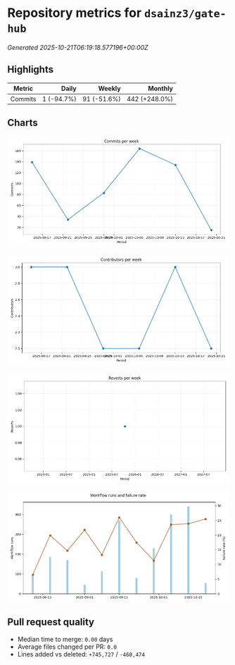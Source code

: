 # Repository metrics for `dsainz3/gate-hub`

_Generated 2025-10-21T06:19:18.577196+00:00Z_

## Highlights

| Metric | Daily | Weekly | Monthly |
| --- | ---: | ---: | ---: |
| Commits | 1 (-94.7%) | 91 (-51.6%) | 442 (+248.0%) |

## Charts

![Commits per week](./commits_per_week.png)

![Contributors per week](./contributors_per_week.png)

![Reverts per week](./reverts_per_week.png)

![CI health](./ci_failure_rate.png)

## Pull request quality

* Median time to merge: `0.00` days
* Average files changed per PR: `0.0`
* Lines added vs deleted: `+745,727` / `-460,474`
